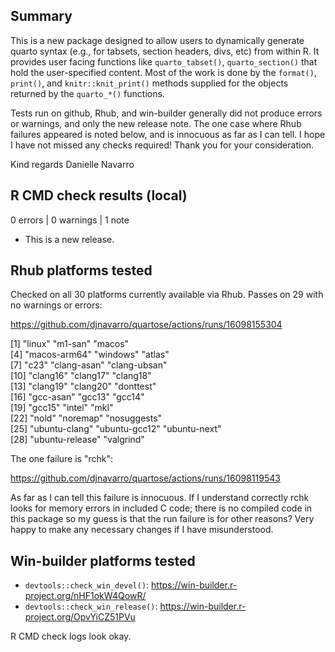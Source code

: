 ## Summary

This is a new package designed to allow users to dynamically generate quarto syntax (e.g., for tabsets, section headers, divs, etc) from within R. It provides user facing functions like `quarto_tabset()`, `quarto_section()` that hold the user-specified content. Most of the work is done by the `format()`, `print()`, and `knitr::knit_print()` methods supplied for the objects returned by the `quarto_*()` functions.

Tests run on github, Rhub, and win-builder generally did not produce errors or warnings, and only the new release note. The one case where Rhub failures appeared is noted below, and is innocuous as far as I can tell. I hope I have not missed any checks required! Thank you for your consideration.

Kind regards
Danielle Navarro

## R CMD check results (local)

0 errors | 0 warnings | 1 note

* This is a new release.

## Rhub platforms tested

Checked on all 30 platforms currently available via Rhub. Passes on 29 with no warnings or errors:

https://github.com/djnavarro/quartose/actions/runs/16098155304

 [1] "linux"          "m1-san"         "macos"         
 [4] "macos-arm64"    "windows"        "atlas"         
 [7] "c23"            "clang-asan"     "clang-ubsan"   
[10] "clang16"        "clang17"        "clang18"       
[13] "clang19"        "clang20"        "donttest"      
[16] "gcc-asan"       "gcc13"          "gcc14"         
[19] "gcc15"          "intel"          "mkl"           
[22] "nold"           "noremap"        "nosuggests"    
[25] "ubuntu-clang"   "ubuntu-gcc12"   "ubuntu-next"   
[28] "ubuntu-release" "valgrind" 

The one failure is "rchk":

https://github.com/djnavarro/quartose/actions/runs/16098119543

As far as I can tell this failure is innocuous. If I understand correctly rchk looks for memory errors in included C code; there is no compiled code in this package so my guess is that the run failure is for other reasons? Very happy to make any necessary changes if I have misunderstood.
 
## Win-builder platforms tested

- `devtools::check_win_devel()`: https://win-builder.r-project.org/nHF1okW4QowR/
- `devtools::check_win_release()`: https://win-builder.r-project.org/OpvYiCZ51PVu

R CMD check logs look okay.
